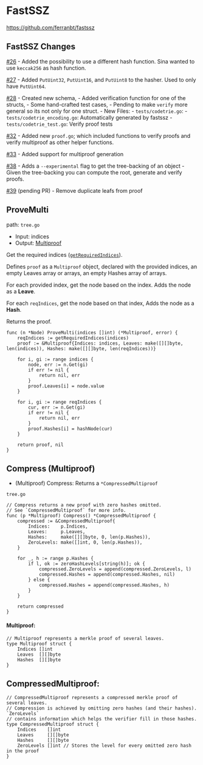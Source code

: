 # FastSSZ

<https://github.com/ferranbt/fastssz>

## FastSSZ Changes

[#26](https://github.com/ferranbt/fastssz/pull/26) - Added the possibility 
to use a different hash function. Sina wanted to use `keccak256` as hash
function.

[#27](https://github.com/ferranbt/fastssz/pull/28) - Added `PutUint32`,
`PutUint16`, and `PutUint8` to the hasher. Used to only have `PutUint64`.

[#28](https://github.com/ferranbt/fastssz/pull/28) 
    - Created new schema, 
    - Added verification function for one of the structs,
    - Some hand-crafted test cases,
    - Pending to make `verify` more general so its not only for one struct.
    - New Files:
        - `tests/codetrie.go`: 
        - `tests/codetrie_encoding.go`: Automatically generated by fastssz
        - `tests/codetrie_test.go`: Verify proof tests

[#32](https://github.com/ferranbt/fastssz/pull/32)
    - Added new `proof.go`; which included functions to verify proofs and verify
        multiproof as other helper functions.

[#33](https://github.com/ferranbt/fastssz/pull/33)
    - Added support for multiproof generation

[#38](https://github.com/ferranbt/fastssz/pull/38)
    - Adds a `--experimental` flag to get the tree-backing of an object
    - Given the tree-backing you can compute the root, generate and verify
        proofs.

[#39](https://github.com/ferranbt/fastssz/pull/39) (pending PR)
    - Remove duplicate leafs from proof

## ProveMulti

path: `tree.go`

- Input: indices
- Output: [Multiproof](#multiproof)

Get the required indices ([`getRequiredIndices`](#getrequiredindices)).

Defines `proof` as a `Multiproof` object, declared with the provided indices,
an empty Leaves array or arrays, an empty Hashes array of arrays.

For each provided index, get the node based on the index. Adds the node as a **Leave**.

For each `reqIndices`, get the node based on that index, Adds the node as
a **Hash**.

Returns the proof.

```golang
func (n *Node) ProveMulti(indices []int) (*Multiproof, error) {
	reqIndices := getRequiredIndices(indices)
	proof := &Multiproof{Indices: indices, Leaves: make([][]byte, len(indices)), Hashes: make([][]byte, len(reqIndices))}

	for i, gi := range indices {
		node, err := n.Get(gi)
		if err != nil {
			return nil, err
		}
		proof.Leaves[i] = node.value
	}

	for i, gi := range reqIndices {
		cur, err := n.Get(gi)
		if err != nil {
			return nil, err
		}
		proof.Hashes[i] = hashNode(cur)
	}

	return proof, nil
}
```

## Compress (Multiproof)

- (Multiproof) Compress: Returns a `*CompressedMultiproof`

`tree.go`


```golang
// Compress returns a new proof with zero hashes omitted.
// See `CompressedMultiproof` for more info.
func (p *Multiproof) Compress() *CompressedMultiproof {
	compressed := &CompressedMultiproof{
		Indices:    p.Indices,
		Leaves:     p.Leaves,
		Hashes:     make([][]byte, 0, len(p.Hashes)),
		ZeroLevels: make([]int, 0, len(p.Hashes)),
	}

	for _, h := range p.Hashes {
		if l, ok := zeroHashLevels[string(h)]; ok {
			compressed.ZeroLevels = append(compressed.ZeroLevels, l)
			compressed.Hashes = append(compressed.Hashes, nil)
		} else {
			compressed.Hashes = append(compressed.Hashes, h)
		}
	}

	return compressed
}
```

#### Multiproof:

```golang
// Multiproof represents a merkle proof of several leaves.
type Multiproof struct {
	Indices []int
	Leaves  [][]byte
	Hashes  [][]byte
}
```




## CompressedMultiproof:

```golang
// CompressedMultiproof represents a compressed merkle proof of several leaves.
// Compression is achieved by omitting zero hashes (and their hashes). `ZeroLevels`
// contains information which helps the verifier fill in those hashes.
type CompressedMultiproof struct {
	Indices    []int
	Leaves     [][]byte
	Hashes     [][]byte
	ZeroLevels []int // Stores the level for every omitted zero hash in the proof
}
```


